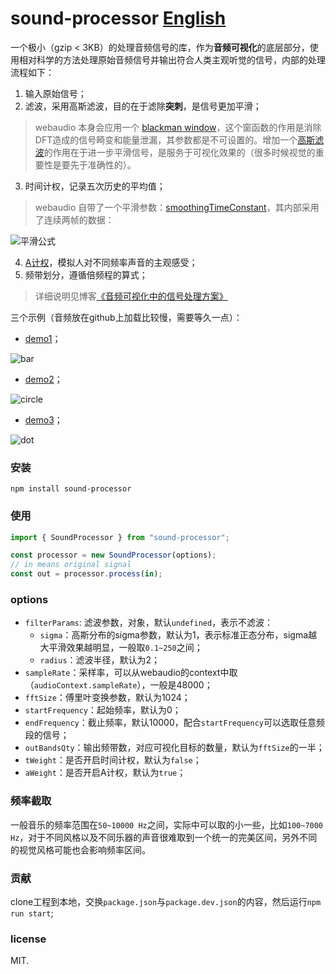 # sound-processor [English](https://github.com/woshizja/sound-processor/blob/master/README.en.md)

一个极小（gzip < 3KB）的处理音频信号的库，作为**音频可视化**的底层部分，使用相对科学的方法处理原始音频信号并输出符合人类主观听觉的信号，内部的处理流程如下：

1. 输入原始信号；
2. 滤波，采用高斯滤波，目的在于滤除**突刺**，是信号更加平滑；

> webaudio 本身会应用一个 [blackman window](https://webaudio.github.io/web-audio-api/#fft-windowing-and-smoothing-over-time)，这个窗函数的作用是消除DFT造成的信号畸变和能量泄漏，其参数都是不可设置的。增加一个[高斯滤波](https://en.wikipedia.org/wiki/Normal_distribution)的作用在于进一步平滑信号，是服务于可视化效果的（很多时候视觉的重要性是要先于准确性的）。

3. 时间计权，记录五次历史的平均值；

> webaudio 自带了一个平滑参数：[smoothingTimeConstant](https://webaudio.github.io/web-audio-api/#dom-analysernode-smoothingtimeconstant)，其内部采用了连续两帧的数据：

![平滑公式](https://p1.music.126.net/p1gj68f6i2v83KWKGv12-w==/109951164110151095.jpg)

4. [A计权](https://www.noisemeters.com/help/faq/frequency-weighting/)，模拟人对不同频率声音的主观感受；
5. 频带划分，遵循倍频程的算式；

> 详细说明见博客[《音频可视化中的信号处理方案》](https://segmentfault.com/a/1190000019345560)

三个示例（音频放在github上加载比较慢，需要等久一点）：
- [demo1](https://woshizja.github.io/sound-processor/public/bar.html)；

![bar](https://p1.music.126.net/2cVN96NvtkhWoRXqYbMk6A==/109951164111107853.gif)

- [demo2](https://woshizja.github.io/sound-processor/public/circle.html)；

![circle](https://p1.music.126.net/ZOX9Un-PjLGmkMhsj9mqhw==/109951164111111781.gif)

- [demo3](https://woshizja.github.io/sound-processor/public/dot.html)；

![dot](https://p1.music.126.net/YWfVwL7DQYCvQLBfeCJefQ==/109951164111118060.gif)

### 安装
```
npm install sound-processor
```

### 使用
``` javascript
import { SoundProcessor } from "sound-processor";

const processor = new SoundProcessor(options);
// in means original signal
const out = processor.process(in);
```

### options
- `filterParams`: 滤波参数，对象，默认`undefined`，表示不滤波：
    - `sigma`：高斯分布的sigma参数，默认为1，表示标准正态分布，sigma越大平滑效果越明显，一般取`0.1~250`之间；
    - `radius`：滤波半径，默认为2；
- `sampleRate`：采样率，可以从webaudio的context中取（`audioContext.sampleRate`），一般是48000；
- `fftSize`：傅里叶变换参数，默认为1024；
- `startFrequency`：起始频率，默认为0；
- `endFrequency`：截止频率，默认10000，配合`startFrequency`可以选取任意频段的信号；
- `outBandsQty`：输出频带数，对应可视化目标的数量，默认为`fftSize`的一半；
- `tWeight`：是否开启时间计权，默认为`false`；
- `aWeight`：是否开启A计权，默认为`true`；

### 频率截取
一般音乐的频率范围在`50~10000 Hz`之间，实际中可以取的小一些，比如`100~7000 Hz`，对于不同风格以及不同乐器的声音很难取到一个统一的完美区间，另外不同的视觉风格可能也会影响频率区间。

### 贡献
clone工程到本地，交换`package.json`与`package.dev.json`的内容，然后运行`npm run start`;

### license
MIT.